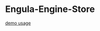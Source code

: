 # Engula-Engine-Store

[demo usage](https://github.com/zojw/shared-storage/blob/main/src/client/mod.rs#L49)
